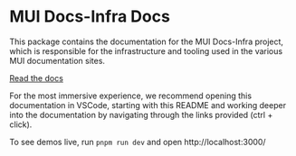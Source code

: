 # MUI Docs-Infra Docs

This package contains the documentation for the MUI Docs-Infra project, which is responsible for the infrastructure and tooling used in the various MUI documentation sites.

[Read the docs](./app/page.mdx)

For the most immersive experience, we recommend opening this documentation in VSCode, starting with this README and working deeper into the documentation by navigating through the links provided (ctrl + click).

To see demos live, run `pnpm run dev` and open http://localhost:3000/
